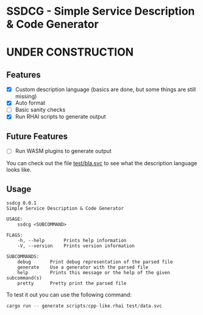 # SSDCG - Simple Service Description & Code Generator

# UNDER CONSTRUCTION

## Features
- [x] Custom description language (basics are done, but some things are still missing)
- [x] Auto format
- [ ] Basic sanity checks
- [x] Run RHAI scripts to generate output

## Future Features
- [ ] Run WASM plugins to generate output

You can check out the file [test/bla.svc](./test/bla.svc) to see what the description language looks like.

## Usage
```shell
ssdcg 0.0.1
Simple Service Description & Code Generator

USAGE:
    ssdcg <SUBCOMMAND>

FLAGS:
    -h, --help       Prints help information
    -V, --version    Prints version information

SUBCOMMANDS:
    debug       Print debug representation of the parsed file
    generate    Use a generator with the parsed file
    help        Prints this message or the help of the given subcommand(s)
    pretty      Pretty print the parsed file
```

To test it out you can use the following command:
```rust
cargo run -- generate scripts/cpp-like.rhai test/data.svc
```
